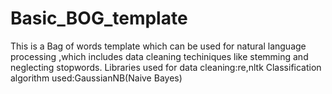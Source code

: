# Basic_BOG_template
This is a Bag of words template which can be used for natural language processing ,which includes data cleaning techiniques like stemming and neglecting stopwords.
Libraries used for data cleaning:re,nltk
Classification algorithm used:GaussianNB(Naive Bayes)
